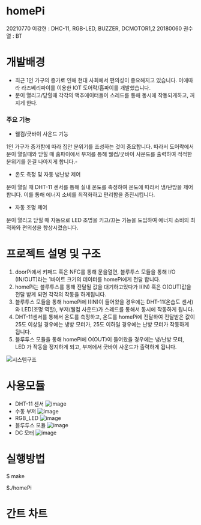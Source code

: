 # homePi

20210770 이강현 : DHC-11, RGB-LED, BUZZER, DCMOTOR1,2
20180060 권수열 : BT

# 개발배경

- 최근 1인 가구의 증가로 인해 현대 사회에서 편의성이 중요해지고 있습니다. 이에따라 라즈베리파이를 이용한 IOT 도어락/홈파이를 개발했습니다.
- 문이 열리고/닫힐때 각각의 액추에이터들이 스레드를 통해 동시에 작동되게하고, 꺼지게 한다. 
### 주요 기능
- 웰컴/굿바이 사운드 기능
  
1인 가구가 증가함에 따라 집안 분위기를 조성하는 것이 중요합니다. 따라서 도어락에서 문이 열릴때와 닫힐 때 홈파이에서 부저를 통해 웰컴/굿바이 사운드를 출력하여 적적한 분위기를 한결 나아지게 합니다.-
- 온도 측정 및 자동 냉난방 제어
  
문이 열릴 때 DHT-11 센서를 통해 실내 온도를 측정하여 온도에 따라서 냉/난방을 제어합니다. 이를 통해 에너지 소비를 최적화하고 편리함을 증진시킵니다.
- 자동 조명 제어
  
문이 열리고 닫힐 때 자동으로 LED 조명을 키고/끄는 기능을 도입하여 에너지 소비의 최적화와 편의성을 향상시켰습니다.

# 프로젝트 설명 및 구조

1. doorPi에서 키패드 혹은 NFC를 통해 문을열면, 블루투스 모듈을 통해 I/O (IN/OUT)라는 1바이트 크기의 데이터를 homePi에게 전달 합니다.
2. homePi는 블루투스를 통해 전달될 값을 대기하고있다가 I(IN) 혹은 O(OUT)값을 전달 받게 되면 각각의 작동을 하게됩니다.
3. 블루투스 모듈을 통해 homePi에 I(IN)이 들어왔을 경우에는 DHT-11(온습도 센서)와 LED(조명 역할), 부저(웰컴 사운드)가 스레드를 통해서 동시에 작동하게 됩니다.
4. DHT-11센서를 통해서 온도를 측정하고, 온도를 homePi에 전달하여 전달받은 값이 25도 이상일 경우에는 냉방 모터가, 25도 이하일 경우에는 난방 모터가 작동하게 됩니다.
5. 블루투스 모듈을 통해 homePi에 O(OUT)이 들어왔을 경우에는 냉/난방 모터, LED 가 작동을 정지하게 되고, 부저에서 굿바이 사운드가 출력하게 됩니다. 

![시스템구조](https://github.com/kumoh2023-Embedded-Team2/homePi/assets/127746054/a3950484-6aa2-4562-ac04-ef442b80b8c4)

# 사용모듈
- DHT-11 센서
![image](https://github.com/kumoh2023-Embedded-Team2/homePi/assets/127746054/19d5220b-1bb6-40b8-9629-87f92713cee7)
- 수동 부저
![image](https://github.com/kumoh2023-Embedded-Team2/homePi/assets/127746054/bed20c69-9669-4d82-a2fd-cb712f58fdc7)
- RGB_LED
![image](https://github.com/kumoh2023-Embedded-Team2/homePi/assets/127746054/7dc2111b-17cf-4a0d-9ad3-6d1babe46e13)
- 블루투스 모듈
![image](https://github.com/kumoh2023-Embedded-Team2/homePi/assets/127746054/7b669968-6d4a-4ba6-8088-a47c8df8ab30)
- DC 모터
![image](https://github.com/kumoh2023-Embedded-Team2/homePi/assets/127746054/072efeab-5905-4245-a720-74466eddece4)

# 실행방법 

$ make

$./homePi


# 간트 차트 



